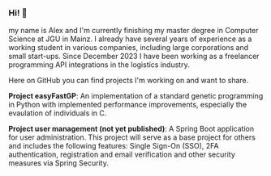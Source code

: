 ### Hi! 👋

my name is Alex and I'm currently finishing my master degree in Computer Science at JGU in Mainz. I already have several years of experience as a working student in various companies, including large corporations and small start-ups. Since December 2023 I have been working as a freelancer programming API integrations in the logistics industry.


Here on GitHub you can find projects I'm working on and want to share.

**Project easyFastGP**: An implementation of a standard genetic programming in Python with implemented performance improvements, especially the evaulation of individuals in C.

**Project user management (not yet published)**: A Spring Boot application for user administration. This project will serve as a base project for others and includes the following features: Single Sign-On (SSO), 2FA authentication, registration and email verification and other security measures via Spring Security.

